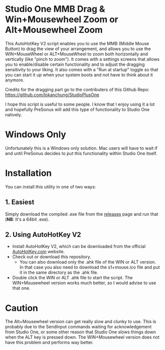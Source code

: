 # Studio One MMB Drag &amp; Win+Mousewheel Zoom or Alt+Mousewheel Zoom

This AutoHotKey V2 script enables you to use the MMB (Middle Mouse Button) to drag the view of your arrangement, and allows you to use the WIN+MouseWheel or ALT+MouseWheel to zoom both horizontally and vertically (like "pinch to zoom"). It comes with a settings screens that allows you to enable/disable certain functionality and to adjust the dragging sensitivity to your liking. It also comes with a "Run at startup" toggle so that you can start it up when your system boots and not have to think about it anymore.

Credits for the dragging part go to the contributers of this Github Repo: https://github.com/lokanchung/StudioPlusOne

I hope this script is useful to some people. I know that I enjoy using it a lot and hopefully PreSonus will add this type of functionality to Studio One natively.

# Windows Only
Unfortunately this is a Windows only solution. Mac users will have to wait if and until PreSonus decides to put this functionality within Studio One itself.

# Installation

You can install this utility in one of two ways:

## 1. Easiest
Simply download the compiled .exe file from the [releases](https://github.com/Ronner/Studio-One-MMB-Drag-Alt-Mousewheel-Zoom/releases) page and run that (**NB**: It's a 64bit .exe).

## 2. Using AutoHotKey V2 
* Install AutoHotKey V2, which can be downloaded from the official [AutoHotKey.com](https://www.autohotkey.com/) website.
* Check out or download this repository.
  * You can also download only the .ahk file of the WIN or ALT version. In that case you also need to download the s1+mouse.ico file and put it in the same directory as the .ahk file.
* Double click the WIN or ALT .ahk file to start the script. The WIN+Mousewheel version works much better, so I would advise to use that one.

# Caution

The Alt+Mousewheel version can get really slow and clunky to use. This is probably due to the SendInput commands waiting for acknowledgement from Studio One, or some other reason that Studio One slows things down when the ALT key is pressed down. The WIN+Mousewheel version does not have this problem and performs way better.
